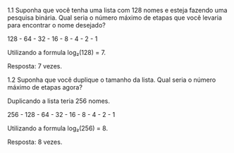 1.1 Suponha que você tenha uma lista com 128 nomes e esteja fazendo uma
pesquisa binária. Qual seria o número máximo de etapas que você levaria
para encontrar o nome desejado?

128 - 64 - 32 - 16 - 8 - 4 - 2 - 1

Utilizando a formula log₂(128) = 7.

Resposta: 7 vezes.

1.2 Suponha que você duplique o tamanho da lista. Qual seria o número
máximo de etapas agora?

Duplicando a lista teria 256 nomes.

256 - 128 - 64 - 32 - 16 - 8 - 4 - 2 - 1

Utilizando a formula log₂(256) = 8.

Resposta: 8 vezes.
